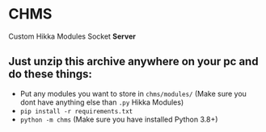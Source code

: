 # CHMS
Custom Hikka Modules Socket **Server**

## Just unzip this archive anywhere on your pc and do these things:
- Put any modules you want to store in `chms/modules/` (Make sure you dont have anything else than `.py` Hikka Modules)
- `pip install -r requirements.txt`
- `python -m chms` (Make sure you have installed Python 3.8+)
